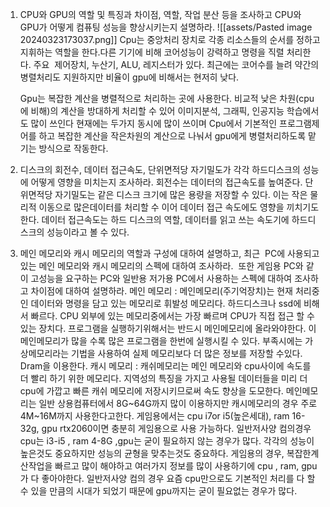 
1. CPU와 GPU의 역할 및 특징과 차이점, 역할, 작업 분산 등을 조사하고 CPU와 GPU가 어떻게 컴퓨팅 성능을 향상시키는지 설명하라.
   ![[assets/Pasted image 20240323173037.png]]
   Cpu는 중앙처리 장치로 각종 리소스들의 순서를 정하고 지휘하는 역할을 한다.다른 기기에 비해 코어성능이 강력하고 명령을 직렬 처리한다. 주요  제어장치, 누산기, ALU, 레지스터가 있다. 최근에는 코어수를 늘려 약간의 병렬처리도 지원하지만 비율이 gpu에 비해서는 현저히 낮다. 
   
   Gpu는 복잡한 계산을 병렬적으로 처리하는 곳에 사용한다. 비교적 낮은 차원(cpu에 비해)의 계산을 방대하게 처리할 수 있어 이미지분석, 그래픽, 인공지능 학습에서도 많이 쓰인다
   현재에는 두가지 동시에 많이 쓰이며 Cpu에서 기본적인 프로그램제어를 하고 복잡한 계산을 작은차원의 계산으로 나눠서 gpu에게 병렬처리하도록 맡기는 방식으로 작동한다.

2. 디스크의 회전수, 데이터 접근속도, 단위면적당 자기밀도가 각각 하드디스크의 성능에 어떻게 영향을 미치는지 조사하라.
   회전수는 데이터의 접근속도를 높여준다. 단위면적당 자기밀도는 같은 디스크 크기에 많은 용량을 저장할 수 있다. 이는 작은 물리적 이동으로 많은데이터를 처리할 수 이어 데이터 접근 속도에도 영향을 끼치기도한다. 데이터 접근속도는 하드 디스크의 역할, 데이터를 읽고 쓰는 속도기에 하드디스크의 성능이라고 볼 수 있다.

  

3. 메인 메모리와 캐시 메모리의 역할과 구성에 대하여 설명하고, 최근  PC에 사용되고 있는 메인 메모리와 캐시 메모리의 스펙에 대하여 조사하라.  또한 게임용 PC와 같이 고성능을 요구하는 PC와 일반용 저가용 PC에서 사용하는 스펙에 대하여 조사하고 차이점에 대하여 설명하라.
   메인 메모리 : 메인메모리(주기억장치)는 현재 처리중인 데이터와 명령을 담고 있는 메모리로 휘발성 메모리다. 하드디스크나 ssd에 비해서 빠르다. CPU 외부에 있는 메모리중에서는 가장 빠르며 CPU가 직접 접근 할 수 있는 장치다. 프로그램을 실행하기위해서는 반드시 메인메모리에 올라와야한다. 이 메인메모리가 많을 수록 많은 프로그램을 한번에 실행시킬 수 있다. 부족시에는 가상메모리라는 기법을 사용하여 실제 메모리보다 더 많은 정보를 저장할 수있다. Dram을 이용한다.
   캐시 메모리 : 캐쉬메모리는 메인 메모리와 cpu사이에 속도를 더 빨리 하기 위한 메모리다. 지역성의 특징을 가지고 사용될 데이터들을 미리 더 cpu에 가깝고 빠른 캐쉬 메모리에 저장시키므로써 속도 향상을 도모한다.
   메인메모리는 일반 상용컴퓨터에서 8G~64G까지 많이 이용하지만 캐시메모리의 경우 주로 4M~16M까지 사용한다고한다.
   게임용에서는 cpu i7or i5(높은세대), ram 16-32g, gpu rtx2060이면 충분히 게임용으로 사용 가능하다. 일반저사양 컴의경우 cpu는 i3-i5 , ram 4-8G ,gpu는 굳이 필요하지 않는 경우가 많다. 각각의 성능이 높은것도 중요하지만 성능의 균형을 맞추는것도 중요하다. 게임용의 경우, 복잡한계산작업을 빠르고 많이 해야하고 여러가지 정보를 많이 사용하기에 cpu , ram, gpu가 다 좋아야한다. 일반저사양 컴의 경우 요즘 cpu만으로도 기본적인 처리를 다 할 수 있을 만큼의 시대가 되었기 때문에 gpu까지는 굳이 필요없는 경우가 많다.